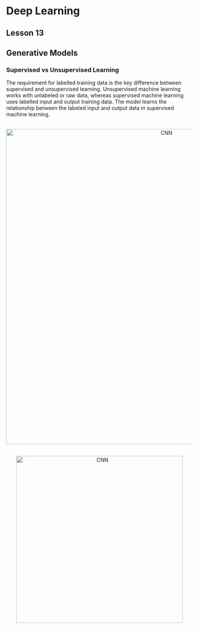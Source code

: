 # Deep Learning
## Lesson 13
## Generative Models

<h3>Supervised vs Unsupervised Learning</h3>

The requirement for labelled training data is the key difference between supervised and unsupervised learning. Unsupervised machine learning works with unlabeled or raw data, whereas supervised machine learning uses labelled input and output training data. The model learns the relationship between the labeled input and output data in supervised machine learning.

<p align="center">
  <br>
  <img src="https://user-images.githubusercontent.com/45029614/172390487-0dabf005-1ccf-4de2-9917-6477f6013d83.png" width="850" title="CNN">
</p>

<p align="center">
  <br>
  <img src="https://user-images.githubusercontent.com/45029614/172392586-6794f8c3-d752-4f75-be13-0d7f7e51982d.png" width="450" title="CNN">
</p>
